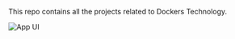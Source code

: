 This repo contains all the projects related to Dockers Technology.

![App UI](https://static1.howtogeekimages.com/wordpress/wp-content/uploads/csit/2021/04/075c8694.jpeg)


